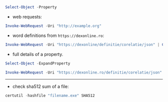 
```powershell
Select-Object -Property
```

- web requests:
```powershell
Invoke-WebRequest -Uri "http://example.org" 
```

- word definitions from `https://dexonline.ro`:
```powershell
Invoke-WebRequest -Uri "https://dexonline/definitie/corelatie/json" | ConvertFrom-Json | Select-Object -Property definitions | Format-List *
```

- full details of a property.
```powershell
Select-Object -ExpandProperty 
```

```powershell
Invoke-WebRequest -Uri "https://dexonline.ro/definitie/corelatie/json" | ConvertFrom-Json | Select-Object -ExpandProperty definitions | Select-Object -ExpandProperty internalRep
```

---

- check sha512 sum of a file:
```powershell
certutil -hashfile "filename.exe" SHA512
```